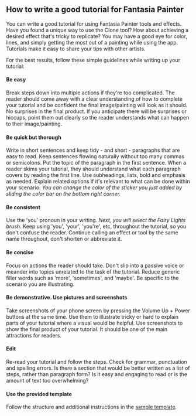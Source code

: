 ## How to write a good tutorial for Fantasia Painter

You can write a good tutorial for using Fantasia Painter tools and effects. Have you found a unique way to use the Clone tool? How about achieving a desired effect that's tricky to replicate? You may have a good eye for color, lines, and simply getting the most out of a painting while using the app. Tutorials make it easy to share your tips with other artists. 

For the best results, follow these simple guidelines while writing up your tutorial:

#### Be easy

Break steps down into multiple actions if they're too complicated. The reader should come away with a clear understanding of how to complete your tutorial and be confident the final image/painting will look as it should. No surprises in the final product. If you anticipate there will be surprises or hiccups, point them out clearly so the reader understands what can happen to their image/painting. 

#### Be quick but thorough

Write in short sentences and keep tidy - and short - paragraphs that are easy to read. Keep sentences flowing naturally without too many commas or semicolons. Put the topic of the paragraph in the first sentence. When a reader skims your tutorial, they should understand what each paragraph covers by reading the first line. Use subheadings, lists, bold and emphasis as needed. Explain related options if it's relevant to what can be done within your scenario: *You can change the color of the sticker you just added by sliding the color bar on the bottom right corner.*

#### Be consistent

Use the 'you' pronoun in your writing. *Next, you will select the Fairy Lights brush.* Keep using 'you', 'your', 'you're', etc, throughout the tutorial, so you don't confuse the reader. Continue calling an effect or tool by the same name throughout, don't shorten or abbreviate it.

#### Be concise

Focus on actions the reader should take. Don't slip into a passive voice or meander into topics unrelated to the task of the tutorial. Reduce generic filler words such as 'more', 'sometimes', and 'maybe'. Be specific to the scenario you are illustrating.

#### Be demonstrative. Use pictures and screenshots

Take screenshots of your phone screen by pressing the Volume Up + Power buttons at the same time. Use them to illustrate tricky or hard to explain parts of your tutorial where a visual would be helpful. Use screenshots to show the final product of your tutorial. It should be one of the main attractions for readers. 

#### Edit

Re-read your tutorial and follow the steps. Check for grammar, punctuation and spelling errors. Is there a section that would be better written as a list of steps, rather than paragraph form? Is it easy and engaging to read or is the amount of text too overwhelming?

#### Use the provided template

Follow the structure and additional instructions in the [sample template](sample.md).
